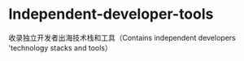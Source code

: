 # Independent-developer-tools
收录独立开发者出海技术栈和工具（Contains independent developers 'technology stacks and tools）
